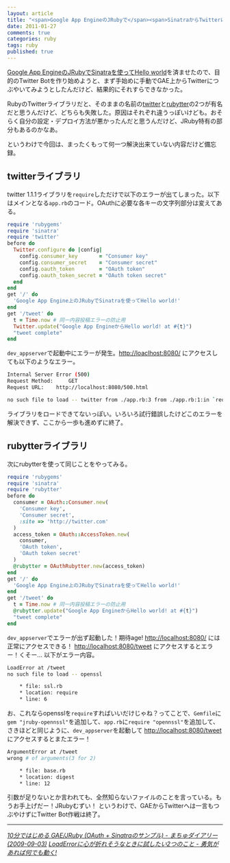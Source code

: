 ```yaml
---
layout: article
title: "<span>Google App EngineのJRubyで</span><span>SinatraからTwitterにつぶやけなかった</span>"
date: 2011-01-27
comments: true
categories: ruby
tags: ruby
published: true
---
```


[Google App EngineのJRubyでSinatraを使ってHello world](/2011/01/24/google-app-engine-jruby-sinatra-hello-world)を済ませたので、目的のTwitter Botを作り始めようと、まず手始めに手動でGAE上からTwitterにつぶやいてみようとしたんだけど、結果的にそれすらできなかった。

RubyのTwitterライブラリだと、そのままの名前の[twitter](https://github.com/jnunemaker/twitter)と[rubytter](https://github.com/jugyo/rubytter)の2つが有名だと思うんだけど、どちらも失敗した。原因はそれぞれ違うっぽいけども。おそらく自分の設定・デプロイ方法が悪かったんだと思うんだけど、JRuby特有の部分もあるのかなあ。

というわけで今回は、まったくもって何一つ解決出来ていない内容だけど備忘録。

<!-- READMORE -->


## twitterライブラリ

twitter 1.1.1ライブラリを`require`しただけで以下のエラーが出てしまった。以下はメインとなる`app.rb`のコード。OAuthに必要な各キーの文字列部分は変えてある。

~~~ ruby
require 'rubygems'
require 'sinatra'
require 'twitter'
before do
  Twitter.configure do |config|
    config.consumer_key       = "Consumer key"
    config.consumer_secret    = "Consumer secret"
    config.oauth_token        = "OAuth token"
    config.oauth_token_secret = "OAuth token secret"
  end
end
get '/' do
  'Google App Engine上のJRubyでSinatraを使ってHello world!'
end
get '/tweet' do
  t = Time.now # 同一内容投稿エラーの防止用
  Twitter.update("Google App EngineからHello world! at #{t}")
  "tweet complete"
end
~~~

`dev_appserver`で起動中にエラーが発生。[http://loaclhost:8080/](http://loaclhost:8080/) にアクセスしても以下のようなエラー。

~~~ sh
Internal Server Error (500)
Request Method: 	GET
Request URL: 	http://localhost:8080/500.html

no such file to load -- twitter from ./app.rb:3 from ./app.rb:1:in `require' from config.ru:1
~~~

ライブラリをロードできてないっぽい。いろいろ試行錯誤したけどこのエラーを解決できず、ここから一歩も進めずに終了。


## rubytterライブラリ

次にrubytterを使って同じことをやってみる。

~~~ ruby
require 'rubygems'
require 'sinatra'
require 'rubytter'
before do
  consumer = OAuth::Consumer.new(
    'Consumer key',
    'Consumer secret',
    :site => 'http://twitter.com'
  )
  access_token = OAuth::AccessToken.new(
    consumer,
    'OAuth token',
    'OAuth token secret'
  )
  @rubytter = OAuthRubytter.new(access_token)
end
get '/' do
  'Google App Engine上のJRubyでSinatraを使ってHello world!'
end
get '/tweet' do
  t = Time.now # 同一内容投稿エラーの防止用
  @rubytter.update("Google App EngineからHello world! at #{t}")
  "tweet complete"
end
~~~

`dev_appserver`でエラーが出ず起動した！期待age!
[http://localhost:8080/](http://localhost:8080/) には正常にアクセスできる！
[http://localhost:8080/tweet](http://localhost:8080/tweet) にアクセスするとエラー！くそー… 以下がエラー内容。

~~~ sh
LoadError at /tweet
no such file to load -- openssl

    * file: ssl.rb
    * location: require
    * line: 6
~~~

お、これならopensslを`require`すればいいだけじゃね？ってことで、`Gemfile`に`gem "jruby-opennssl"`を追加して、`app.rb`に`require "opennssl"`を追加して、さきほどと同じように、`dev_appserver`を起動して [http://localhost:8080/tweet](http://localhost:8080/tweet) にアクセスするとまたエラー！

~~~ sh
ArgumentError at /tweet
wrong # of arguments(3 for 2)

    * file: base.rb
    * location: digest
    * line: 12
~~~

引数が足りないとか言われても、全然知らないファイルのことを言っている。もうお手上げだー！JRubyむずい！ というわけで、GAEからTwitterへは一言もつぶやけずにTwitter Bot作戦は終了。

* * *

<cite>[10分ではじめる GAE/JRuby (OAuth + Sinatraのサンプル) - まちゅダイアリー(2009-09-03)](http://www.machu.jp/diary/20090903.html#p01)</cite>
<cite>[LoadErrorに心が折れそうなときに試したい2つのこと - 勇気があれば何でも動く!](http://d.hatena.ne.jp/tsua/20100504)</cite>
